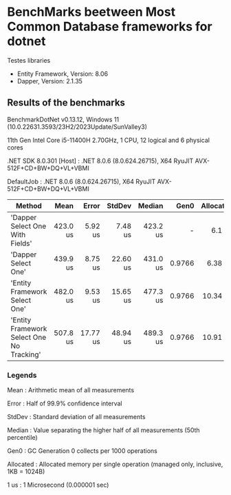 # BenchMarks beetween Most Common Database frameworks for dotnet

Testes libraries
- Entity Framework, Version: 8.06
- Dapper, Version: 2.1.35

## Results of the benchmarks

BenchmarkDotNet v0.13.12, Windows 11 (10.0.22631.3593/23H2/2023Update/SunValley3)

11th Gen Intel Core i5-11400H 2.70GHz, 1 CPU, 12 logical and 6 physical cores

.NET SDK 8.0.301
  [Host]     : .NET 8.0.6 (8.0.624.26715), X64 RyuJIT AVX-512F+CD+BW+DQ+VL+VBMI

  DefaultJob : .NET 8.0.6 (8.0.624.26715), X64 RyuJIT AVX-512F+CD+BW+DQ+VL+VBMI

| Method                                    | Mean     | Error    | StdDev   | Median   | Gen0   | Allocated |
|------------------------------------------ |---------:|---------:|---------:|---------:|-------:|----------:|
| 'Dapper Select One With Fields'           | 423.0 us |  5.92 us |  7.48 us | 423.2 us |      - |    6.1 KB |
| 'Dapper Select One'                       | 439.9 us |  8.75 us | 22.60 us | 431.0 us | 0.9766 |   6.38 KB |
| 'Entity Framework Select One'             | 482.0 us |  9.53 us | 15.65 us | 477.3 us | 0.9766 |  10.34 KB |
| 'Entity Framework Select One No Tracking' | 507.8 us | 17.77 us | 48.94 us | 489.3 us | 0.9766 |  10.91 KB |

### Legends
  Mean      : Arithmetic mean of all measurements

  Error     : Half of 99.9% confidence interval

  StdDev    : Standard deviation of all measurements

  Median    : Value separating the higher half of all measurements (50th percentile)

  Gen0      : GC Generation 0 collects per 1000 operations

  Allocated : Allocated memory per single operation (managed only, inclusive, 1KB = 1024B)

  1 us      : 1 Microsecond (0.000001 sec)

